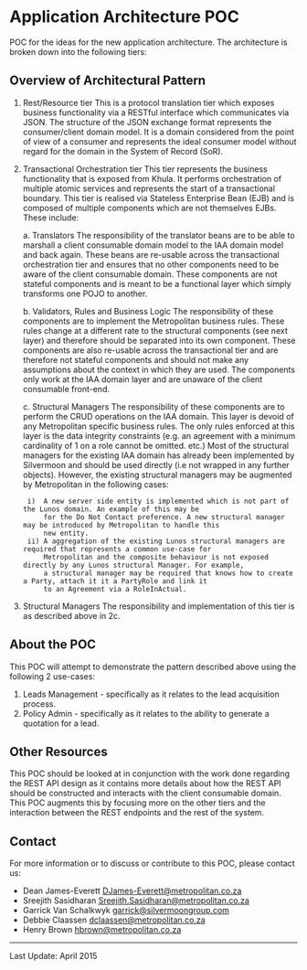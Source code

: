 # Application Architecture POC

POC for the ideas for the new application architecture. The architecture is broken down into the following tiers:


## Overview of Architectural Pattern

1. Rest/Resource tier
    This is a protocol translation tier which exposes business functionality via a RESTful interface which communicates
    via JSON. The structure of the JSON exchange format represents the consumer/client domain model. It is a domain
    considered from the point of view of a consumer and represents the ideal consumer model without regard for the
    domain in the System of Record (SoR).
    
2. Transactional Orchestration tier
    This tier represents the business functionality that is exposed from Khula. It performs orchestration of multiple 
    atomic services and represents the start of a transactional boundary. This tier is realised via Stateless Enterprise
    Bean (EJB) and is composed of multiple components which are not themselves EJBs. These include:
    
    a. Translators
    The responsibility of the translator beans are to be able to marshall a client consumable domain model to the 
    IAA domain model and back again. These beans are re-usable across the transactional orchestration tier and ensures
    that no other components need to be aware of the client consumable domain. These components are not stateful 
    components and is meant to be a functional layer which simply transforms one POJO to another.
    
    b. Validators, Rules and Business Logic 
    The responsibility of these components are to implement the Metropolitan business rules. These rules change at a 
    different rate to the structural components (see next layer) and therefore should be separated into its own component.
    These components are also re-usable across the transactional tier and are therefore not stateful components and 
    should not make any assumptions about the context in which they are used. The components only work at the IAA domain
    layer and are unaware of the client consumable front-end.
    
    c. Structural Managers
    The responsibility of these components are to perform the CRUD operations on the IAA domain. This layer is devoid
    of any Metropolitan specific business rules. The only rules enforced at this layer is the data integrity constraints
    (e.g. an agreement with a minimum cardinality of 1 on a role cannot be omitted. etc.) Most of the structural managers
    for the existing IAA domain has already been implemented by Silvermoon and should be used directly (i.e not wrapped
    in any further objects). However, the existing structural managers may be augmented by Metropolitan in the following
    cases:
    
        i)  A new server side entity is implemented which is not part of the Lunos domain. An example of this may be
            for the Do Not Contact preference. A new structural manager may be introduced by Metropolitan to handle this
            new entity.
        ii) A aggregation of the existing Lunos structural managers are required that represents a common use-case for
            Metropolitan and the composite behaviour is not exposed directly by any Lunos structural Manager. For example,
            a structural manager may be required that knows how to create a Party, attach it it a PartyRole and link it
            to an Agreement via a RoleInActual. 
            
3. Structural Managers
    The responsibility and implementation of this tier is as described above in 2c.
    
## About the POC

This POC will attempt to demonstrate the pattern described above using the following 2 use-cases:

1. Leads Management - specifically as it relates to the lead acquisition process.
2. Policy Admin - specifically as it relates to the ability to generate a quotation for a lead.

## Other Resources

This POC should be looked at in conjunction with the work done regarding the REST API design as it contains more
details about how the REST API should be constructed and interacts with the client consumable domain. This POC
augments this by focusing more on the other tiers and the interaction between the REST endpoints and the rest of the system.

## Contact

For more information or to discuss or contribute to this POC, please contact us:

* Dean James-Everett <DJames-Everett@metropolitan.co.za>
* Sreejith Sasidharan <Sreejith.Sasidharan@metropolitan.co.za>
* Garrick Van Schalkwyk <garrick@silvermoongroup.com>
* Debbie Claassen <dclaassen@metropolitan.co.za>
* Henry Brown <hbrown@metropolitan.co.za>

---- 

Last Update: April 2015